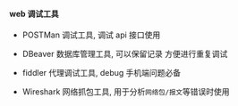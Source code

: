 #### web 调试工具

+ POSTMan 调试工具, 调试 api 接口使用

+ DBeaver 数据库管理工具, 可以保留记录 方便进行重复调试 

+ fiddler 代理调试工具, debug 手机端问题必备

+ Wireshark 网络抓包工具, 用于分析`网络包/报文`等错误时使用